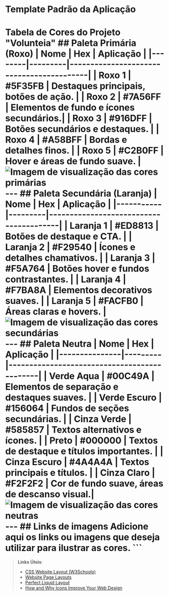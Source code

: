 # Template Padrão da Aplicação

# Tabela de Cores do Projeto "Volunteia" ## Paleta Primária (Roxo) | Nome | Hex | Aplicação | |--------|---------|------------------------------------------| | Roxo 1 | #5F35FB | Destaques principais, botões de ação. | | Roxo 2 | #7A56FF | Elementos de fundo e ícones secundários.| | Roxo 3 | #916DFF | Botões secundários e destaques. | | Roxo 4 | #A58BFF | Bordas e detalhes finos. | | Roxo 5 | #C2B0FF | Hover e áreas de fundo suave. | ![Imagem de visualização das cores primárias](#) --- ## Paleta Secundária (Laranja) | Nome | Hex | Aplicação | |-----------|---------|----------------------------------------| | Laranja 1 | #ED8813 | Botões de destaque e CTA. | | Laranja 2 | #F29540 | Ícones e detalhes chamativos. | | Laranja 3 | #F5A764 | Botões hover e fundos contrastantes. | | Laranja 4 | #F7BA8A | Elementos decorativos suaves. | | Laranja 5 | #FACFB0 | Áreas claras e hovers. | ![Imagem de visualização das cores secundárias](#) --- ## Paleta Neutra | Nome | Hex | Aplicação | |---------------|---------|---------------------------------------------| | Verde Aqua | #00C49A | Elementos de separação e destaques suaves. | | Verde Escuro | #156064 | Fundos de seções secundárias. | | Cinza Verde | #585857 | Textos alternativos e ícones. | | Preto | #000000 | Textos de destaque e títulos importantes. | | Cinza Escuro | #4A4A4A | Textos principais e títulos. | | Cinza Claro | #F2F2F2 | Cor de fundo suave, áreas de descanso visual.| ![Imagem de visualização das cores neutras](#) --- ## Links de imagens Adicione aqui os links ou imagens que deseja utilizar para ilustrar as cores. ``` ###

> **Links Úteis**:
>
> - [CSS Website Layout (W3Schools)](https://www.w3schools.com/css/css_website_layout.asp)
> - [Website Page Layouts](http://www.cellbiol.com/bioinformatics_web_development/chapter-3-your-first-web-page-learning-html-and-css/website-page-layouts/)
> - [Perfect Liquid Layout](https://matthewjamestaylor.com/perfect-liquid-layouts)
> - [How and Why Icons Improve Your Web Design](https://usabilla.com/blog/how-and-why-icons-improve-you-web-design/)
